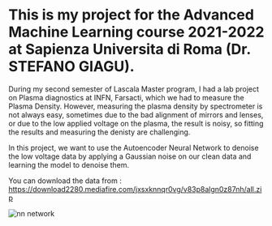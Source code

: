 # This is my project for the  Advanced Machine Learning course 2021-2022 at Sapienza Universita di Roma (Dr. STEFANO GIAGU).

During my second semester of Lascala Master program, I had a lab project on Plasma diagnostics at INFN, Farsacti, which we had to measure the Plasma Density.
However, measuring the plasma density by spectrometer is not always easy, sometimes due to the bad alignment of mirrors and lenses, or due to the low applied voltage on the plasma, the result is noisy, so fitting the results and measuring the denisty are challenging. 

In this project, we want to use the Autoencoder Neural Network to denoise the low voltage data by applying a Gaussian noise on our clean data and learning the model to denoise them. 

You can download the data from :
https://download2280.mediafire.com/jxsxknnqr0vg/v83p8algn0z87nh/all.zip


![nn network](https://user-images.githubusercontent.com/107031954/176000482-9ab11845-8d74-4ff0-b3f7-68a67b469a0c.png)
